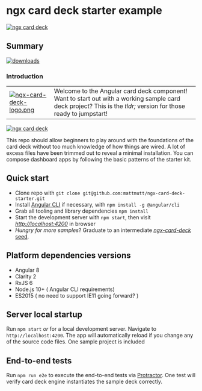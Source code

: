 # ngx card deck starter example


[![ngx card deck](http://i.postimg.cc/kGm8vJWs/card-deck.png)](http://i.postimg.cc/kGm8vJWs/card-deck.png)


## Summary
[![downloads](https://img.shields.io/github/downloads/mattmutt/ngx-card-deck-starter/total.svg)]()

### Introduction

| | |
| ------------- |:-------------|
| [![ngx-card-deck-logo.png](http://i.postimg.cc/N0pxppFX/ngx-card-deck-logo.png)]() | Welcome to the Angular card deck component! Want to start out with a working sample card deck project? This is the _tldr;_ version for those ready to jumpstart! |



[![ngx card deck](http://i.postimg.cc/Bv5ht6pr/ngx-card-deck-starter-sample.png)](http://i.postimg.cc/Bv5ht6pr/ngx-card-deck-starter-sample.png)

This repo should allow beginners to play around with the foundations of the card deck without too much knowledge of how things are wired.
A lot of excess files have been trimmed out to reveal a minimal installation. You can compose dashboard apps by following the basic patterns of the starter kit.


## Quick start

* Clone repo with `git clone git@github.com:mattmutt/ngx-card-deck-starter.git`
* Install [Angular CLI](https://angular.io/cli) if necessary, with `npm install -g @angular/cli`
* Grab all tooling and library dependencies `npm install`
* Start the development server with `npm start`, then visit _[http://localhost:4200](http://localhost:4200)_ in browser
* _Hungry for more samples_? Graduate to an intermediate [_ngx-card-deck_ seed](https://github.com/mattmutt/ngx-card-deck-seed).



## Platform dependencies versions
* Angular 8
* Clarity 2
* RxJS 6
* Node.js 10+ ( Angular CLI requirements)
* ES2015 ( no need to support IE11 going forward? )

## Server local startup

Run `npm start` *or* for a local development server. Navigate to `http://localhost:4200`. The app will automatically reload if you change 
any of the source code files. One sample project is included



## End-to-end tests

Run `npm run e2e` to execute the end-to-end tests via [Protractor](http://www.protractortest.org). One test will verify card deck engine instantiates the sample deck correctly.

